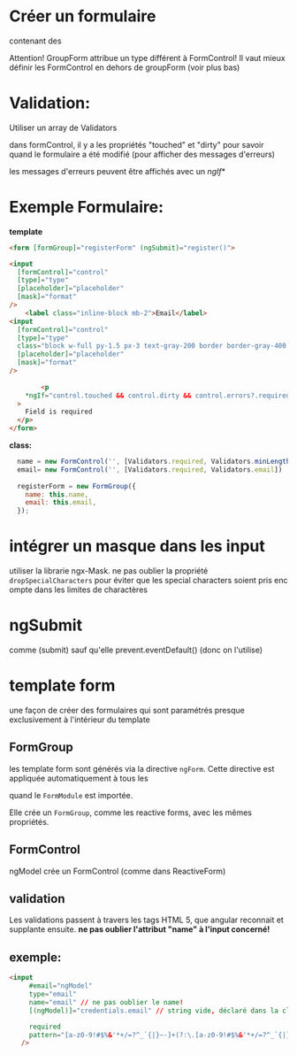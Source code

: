 # Créer un formulaire

<GroupForm> contenant des <FormControl>

Attention! GroupForm attribue un type différent à FormControl! Il vaut mieux définir les FormControl en dehors de groupForm (voir plus bas)

# Validation:

Utiliser un array de Validators

 dans formControl, il y a les propriétés "touched" et "dirty" pour savoir quand le formulaire a été modifié (pour afficher des messages d'erreurs)
  
  les messages d'erreurs peuvent être affichés avec un *ngIf**


# Exemple Formulaire: 
  
**template**
```html
<form [formGroup]="registerForm" (ngSubmit)="register()">

<input
  [formControl]="control"
  [type]="type"
  [placeholder]="placeholder"
  [mask]="format"
/>    
    <label class="inline-block mb-2">Email</label>
<input
  [formControl]="control"
  [type]="type"
  class="block w-full py-1.5 px-3 text-gray-200 border border-gray-400 transition duration-500 focus:outline-none rounded bg-transparent focus:border-indigo-400"
  [placeholder]="placeholder"
  [mask]="format"
/>
  
        <p
    *ngIf="control.touched && control.dirty && control.errors?.required" // on vérifie si: il y a des erreurs, le formulaire a été touché, le formulaire a été modifié
  >
    Field is required
  </p>
</form>
```

**class:** 
```javascript
  name = new FormControl('', [Validators.required, Validators.minLength(3)])
  email= new FormControl('', [Validators.required, Validators.email])
 
  registerForm = new FormGroup({
    name: this.name,
    email: this.email,
  });
```

  
  # intégrer un masque dans les input
  
  utiliser la librarie ngx-Mask. ne pas oublier la propriété `dropSpecialCharacters` pour éviter que les special characters soient pris enc ompte dans les limites de charactères

  
  # ngSubmit
  
  comme (submit) sauf qu'elle prevent.eventDefault() (donc on l'utilise)
 
 
 # template form
 
 une façon de créer des formulaires qui sont paramétrés presque exclusivement à l'intérieur du template
 
 ## FormGroup 
 les template form sont générés via la directive `ngForm`. Cette directive est appliquée automatiquement à tous les <form> quand le `FormModule` est importée.
 
Elle crée un `FormGroup`, comme les reactive forms, avec les mêmes propriétés.
 

 ## FormControl
 
 ngModel crée un FormControl (comme dans ReactiveForm)
 
 ## validation
 
 Les validations passent à travers les tags HTML 5, que angular reconnait et supplante ensuite.
  **ne pas oublier l'attribut "name" à l'input concerné!** 

 ## exemple: 
 
 ```html
 <input
      #email="ngModel"
      type="email"
      name="email" // ne pas oublier le name! 
      [(ngModel)]="credentials.email" // string vide, déclaré dans la class"

      required
      pattern="[a-z0-9!#$%&'*+/=?^_`{|}~-]+(?:\.[a-z0-9!#$%&'*+/=?^_`{|}~-]+)*@(?:[a-z0-9](?:[a-z0-9-]*[a-z0-9])?\.)+[a-z0-9](?:[a-z0-9-]*[a-z0-9])?" // attention au format du pattern (supprimer les /...) 
    />
 ``` 
